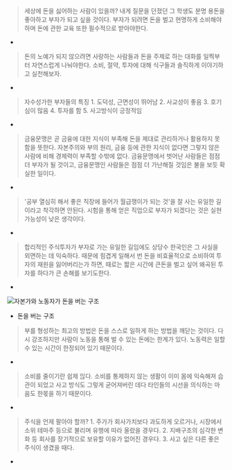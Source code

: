 > 세상에 돈을 싫어하는 사람이 있을까? 내게 질문을 던졌던 그 학생도 분명 용돈을
> 좋아하고 부자가 되고 싶을 것이다. 부자가 되려면 돈을 벌고 현명하게
> 소비해야하며 돈에 관한 교육 또한 필수적으로 받아야한다.

-

> 돈의 노예가 되지 않으려면 사랑하는 사람들과 돈을 주제로 하는 대화를 일찍부터
> 자연스럽게 나눠야한다. 소비, 절약, 투자에 대해 식구들과 솔직하게 이야기하고
> 실천해보자.

-

> 자수성가한 부자들의 특징 1. 도덕성, 근면성이 뛰어남 2. 사교성이 좋음 3.
> 호기심이 많음 4. 투자를 함 5. 사고방식이 긍정적임

-

> 금융문맹은 곧 금융에 대한 지식이 부족해 돈을 제대로 관리하거나 활용하지 못함을
> 뜻한다. 자본주의와 부의 원리, 금융 등에 관한 지식이 없다면 그렇지 않은 사람에
> 비해 경제력이 부족할 수밖에 없다. 금융문맹에서 벗어난 사람들은 점점 더 부자가
> 될 것이고, 금융문맹인 사람들은 점점 더 가난해질 것임은 불을 보듯 확실한
> 일이다.

-

> '공부 열심히 해서 좋은 직장에 들어가 월급쟁이가 되는 것'을 잘 사는 유일한
> 길이라고 착각하면 안된다. 시험을 통해 얻은 직업으로 부자가 되겠다는 것은 실현
> 가능성이 낮은 생각이다.

-

> 합리적인 주식투자가 부자로 가는 유일한 길임에도 상당수 한국인은 그 사실을
> 외면하는 데 익숙하다. 때문에 힘겹게 일해서 번 돈을 비효율적으로 소비하여
> 투자의 재원을 잃어버리는가 하면, 때로는 짧은 시간에 큰돈을 벌고 싶어 왜곡된
> 투자를 하다가 큰 손해를 보기도한다.

-

![자본가와 노동자가 돈을 버는 구조](/img/jabon.png)

- 돈을 버는 구조


> 부를 형성하는 최고의 방법은 돈을 스스로 일하게 하는 방법을 깨닫는 것이다. 다시
> 강조하지만 사람이 노동을 통해 벌 수 있는 돈에는 한계가 있다. 노동력은 일할 수
> 있는 시간이 한정되어 있기 때문이다.

-

> 소비를 줄이기란 쉽제 읺다. 소비를 통제하지 않는 생활이 이미 몸에 익숙해져
> 습관이 되었고 사고 방식도 그렇게 굳어져버린 데다 타인들의 시선을 의식하는
> 마음도 한몫을 하기 때문이다.

-

> 주식을 언제 팔아야 할까? 1. 주가가 회사가치보다 과도하게 오르거나, 시장에서
> 소위 테마주 등으로 불리며 유행에 따라 올랐을 경우다. 2. 지배구조의 심각한 변화
> 등 회사를 장기적으로 보유할 이유가 없어진 경우다. 3. 사고 싶은 다른 좋은
> 주식이 생겼을 때다.

-


